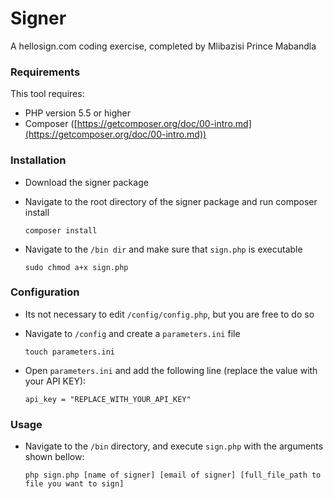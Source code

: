 Signer
=======================
A hellosign.com coding exercise, completed by Mlibazisi Prince Mabandla

### Requirements

This tool requires:
- PHP version 5.5 or higher
- Composer ([https://getcomposer.org/doc/00-intro.md](https://getcomposer.org/doc/00-intro.md))

### Installation

- Download the signer package

- Navigate to the root directory of the signer package and run composer install

    ```shell
    composer install
    ```

- Navigate to the `/bin dir` and make sure that `sign.php` is executable

    ```shell
    sudo chmod a+x sign.php
    ```

### Configuration

- Its not necessary to edit `/config/config.php`, but you are free to do so

- Navigate to `/config` and create a `parameters.ini` file

    ```shell
    touch parameters.ini
    ```

- Open `parameters.ini` and add the following line (replace the value with your API KEY):

    ```shell
    api_key = "REPLACE_WITH_YOUR_API_KEY"
    ```

### Usage

- Navigate to the `/bin` directory, and execute `sign.php` with the arguments shown bellow:

    ```shell
    php sign.php [name of signer] [email of signer] [full_file_path to file you want to sign]
    ```